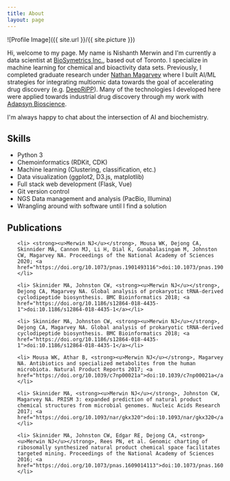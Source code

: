 ```yaml
---
title: About
layout: page
---
```

![Profile Image]({{ site.url }}/{{ site.picture }})


<p> Hi, welcome to my page. My name is Nishanth Merwin and I'm
currently a data scientist at <a href="https://www.biosymetrics.com/">BioSymetrics Inc.</a>,
based out of Toronto. I specialize in machine learning for chemical and bioactivity data sets.
Previously, I completed graduate research under <a href="https://chemistry.mcmaster.ca/component/comprofiler/userprofile/magarv.html">Nathan Magarvey</a> where I built AI/ML strategies for integrating
multiomic data towards the goal of accelerating drug discovery (e.g. <a href="http://deepripp.magarveylab.ca/">DeepRiPP</a>).
Many of the technologies I developed here were applied towards industrial drug discovery through
my work with <a href="https://adapsyn.com/">Adapsyn Bioscience</a>.</p>

<p>I'm always happy to chat about the intersection of AI and biochemistry.</p>

<h2>Skills</h2>

<ul class="skill-list">
	<li> Python 3 </li>
    <li> Chemoinformatics (RDKit, CDK) </li>
	<li> Machine learning (Clustering, classification, etc.) </li>
	<li> Data visualization (ggplot2, D3.js, matplotlib) </li>
	<li> Full stack web development (Flask, Vue) </li>
	<li> Git version control </li>
	<li> NGS Data management and analysis (PacBio, Illumina) </li>
	<li> Wrangling around with software until I find a solution </li>
</ul>

<h2>Publications</h2>
<ul class="skill-list">
    
    <li> <strong><u>Merwin NJ</u></strong>, Mousa WK, Dejong CA, Skinnider MA, Cannon MJ, Li H, Dial K, Gunabalasingam M, Johnston CW, Magarvey NA. Proceedings of the National Academy of Sciences 2020; <a href="https://doi.org/10.1073/pnas.1901493116">doi:10.1073/pnas.1901493116</a></li>

	<li> Skinnider MA, Johnston CW, <strong><u>Merwin NJ</u></strong>, Dejong CA, Magarvey NA. Global analysis of prokaryotic tRNA-derived cyclodipeptide biosynthesis. BMC Bioinformatics 2018; <a href="https://doi.org/10.1186/s12864-018-4435-1">doi:10.1186/s12864-018-4435-1</a></li>

	<li> Skinnider MA, Johnston CW, <strong><u>Merwin NJ</u></strong>, Dejong CA, Magarvey NA. Global analysis of prokaryotic tRNA-derived cyclodipeptide biosynthesis. BMC Bioinformatics 2018; <a href="https://doi.org/10.1186/s12864-018-4435-1">doi:10.1186/s12864-018-4435-1</a></li>

	<li> Mousa WK, Athar B, <strong><u>Merwin NJ</u></strong>, Magarvey NA. Antibiotics and specialized metabolites from the human microbiota. Natural Product Reports 2017; <a href="https://doi.org/10.1039/c7np00021a">doi:10.1039/c7np00021a</a></li>

	<li> Skinnider MA, <strong><u>Merwin NJ</u></strong>, Johnston CW, Magarvey NA. PRISM 3: expanded prediction of natural product chemical structures from microbial genomes. Nucleic Acids Research 2017; <a href="https://doi.org/10.1093/nar/gkx320">doi:10.1093/nar/gkx320</a></li>

	<li> Skinnider MA, Johnston CW, Edgar RE, Dejong CA, <strong><u>Merwin NJ</u></strong>, Rees PN, et al. Genomic charting of ribosomally synthesized natural product chemical space facilitates targeted mining. Proceedings of the National Academy of Sciences 2016; <a href="https://doi.org/10.1073/pnas.1609014113">doi:10.1073/pnas.1609014113</a></li>

</ul>
